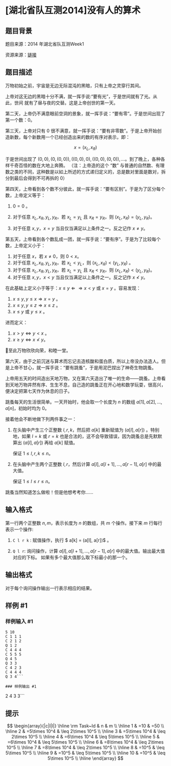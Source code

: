 # [湖北省队互测2014]没有人的算术

## 题目背景

题目来源：$2014$ 年湖北省队互测Week1

资源来源：[链接](https://tieba.baidu.com/p/3050650090?red_tag=3002680446)

## 题目描述

万物初始之前，宇宙是无边无际混沌的黑暗，只有上帝之灵穿行其间。

上帝对这无边的黑暗十分不满，就一挥手说:“要有光”，于是世间就有了光。从此，世间 就有了昼与夜的交替。这是上帝创世的第一天。

第二天，上帝仍不满意眼前空洞的景象，就一挥手说：“要有零”。于是世间出现了第一个数：$0$。

第三天，上帝对只有 $0$ 很不满意，就一挥手说：“要有非零数”。于是上帝开始创造新数，每个新数用一个已经创造出来的数的有序对表示，即：

$$
x = (x_L, x_R)
$$

于是世间出现了 $(0, 0), (0, (0, 0)), ((0, 0), 0), ((0, 0), (0, 0)), ...$。到了晚上，各种各样千奇百怪的数在大地上奔腾。
（注：上帝造的这个 “数” 与普通的自然数、有理数之类的不同，这种数是以如上所述的方式递归定义的，总是数对里面是数对，拆分到最后会得到不可再拆的 $0$）

第四天，上帝看到各个数不分彼此，就一挥手说：“要有区别”。于是为了区分每个数，上帝定义等于：

1.  $0 = 0$ 。

2.  对于任意 $x_L, x_R, y_L, y_R$，若 $x_L = y_L$ 且 $x_R = y_R$，则 $(x_L, x_R) = (y_L, y_R)$。

3.  对于任意 $x, y$，$x = y$ 当且仅当满足以上条件之一。反之记作 $x \not = y$。

第五天，上帝看到各个数乱成一团，就一挥手说：“要有序”。于是为了比较每个数，上帝定义小于：

1. 对于任意 $x$，若 $x\not = 0$，则 $0 < x$。
2. 对于任意 $x_L, x_R, y_L, y_R$，若 $x_L < y_L$，则 $(x_L, x_R) < (y_L, y_R)$ 。
3. 对于任意 $x_L, x_R, y_L, y_R$，若 $x_L = y_L$ 且 $x_R < y_R$，则 $(x_L, x_R) < (y_L, y_R)$。
4. 对于任意 $x, y$，$x < y$ 当且仅当满足以上条件之一。反之记作 $x\not < y$。

在此基础上定义小于等于：$x ≤ y ⇐⇒ x < y$ 或 $x = y$ 。容易发现：

1. $x ≤ y, y ≤ x ⇒ x = y$ 。
2. $x ≤ y, y ≤ z ⇒ x ≤ z$ 。
3. $x ≤ y$ 或 $y ≤ x$ 。

进而定义：

1. $x > y \Longleftrightarrow  y < x$ 。
2. $x ≥ y \Longleftrightarrow   x\not < y$。

至此万物欣欣向荣，和睦一堂。

第六天，由于之前沉迷与算术而忘记去造核酸和蛋白质，所以上帝没办法造人。但是上帝不甘心，就一挥手说：“要有跳蚤”，于是用泥巴捏出了神奇生物跳蚤。

上帝用五天的时间造出天地万物，又在第六天造出了唯一的生命——跳蚤。上帝看到天地万物井然有序、生生不息，自己造的跳蚤正在开心地和数学玩耍，很高兴，便决定把第七天作为休息的日子。

跳蚤每天的生活很简单。一天开始时，他会取一个长度为 $n$ 的数组 $a[1], a[2], ..., a[n]$，初始时均为 $0$。

接着他会不断地做下列两件事之一：

1. 在头脑中产生三个正整数 $l, r, k$，然后把 $a[k]$ 重新赋值为 $(a[l], a[r])$ 。特别地，如果 $l = k$ 或 $r = k$ 也是合法的，这不会导致错误，因为跳蚤总是先默默算出 $(a[l], a[r])$ 再给 $a[k]$ 赋值。

    保证 $1 ≤ l, r, k ≤ n$。

2. 在头脑中产生两个正整数 $l, r$，然后计算 $a[l], a[l + 1], ..., a[r − 1], a[r]$ 中的最大值。

     保证 $1 ≤ l ≤ r ≤ n$。

跳蚤当然知道怎么做啦！但是他想考考你……

## 输入格式

第一行两个正整数 $n, m$，表示长度为 $n$ 的数组，共 $m$ 个操作。接下来 $m$ 行每行表示一个操作:

1. `C l r k` : 赋值操作，执行 $ a[k] = (a[l], a[r])$ 。

2. `Q l r`: 询问操作，计算 $a[l], a[l + 1], ..., a[r − 1], a[r]$ 中的最大值。输出最大值对应的下标。 如果有多个最大值那么取下标最小的那一个。

## 输出格式

对于每个询问操作输出一行表示相应的结果。

## 样例 #1

### 样例输入 #1
```
5 10 
C 1 1 1 
C 2 1 2 
Q 1 2 
C 4 4 4 
C 5 5 5 
Q 4 5 
Q 3 3 
C 4 2 3 
C 4 4 4 
Q 3 4```

### 样例输出 #1

```
2
4
3
3```

## 提示

$$
\begin{array}{|c|l|l|}
\hline \rm Task~Id & n & m \\
\hline 1 & =10 & =50 \\
\hline 2 & =5\times 10^4 & \leq 2\times 10^5 \\
\hline 3 & =5\times 10^4 & \leq 2\times 10^5 \\
\hline 4 & =6\times 10^4 & \leq 5\times 10^5 \\
\hline 5 & =6\times 10^4 & \leq 5\times 10^5 \\
\hline 6 & =8\times 10^4 & \leq 2\times 10^5 \\
\hline 7 & =8\times 10^4 & \leq 2\times 10^5 \\
\hline 8 & =10^5 & \leq 5\times 10^5 \\
\hline 9 & =10^5 & \leq 5\times 10^5 \\
\hline 10 & =10^5 & \leq 5\times 10^5 \\
\hline
\end{array}
$$
